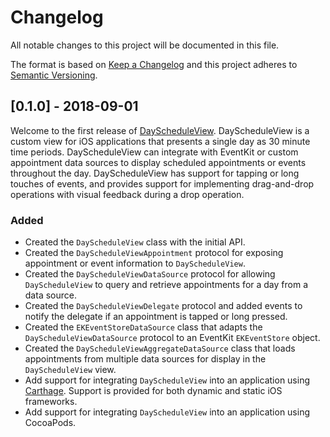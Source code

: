 # Changelog

All notable changes to this project will be documented in this file.

The format is based on [Keep a Changelog](http://keepachangelog.com/en/1.0.0/)
and this project adheres to [Semantic Versioning](http://semver.org/spec/v2.0.0.html).

## [0.1.0] - 2018-09-01

Welcome to the first release of [DayScheduleView](https://github.com/nakedsoftware/DayScheduleView).
DayScheduleView is a custom view for iOS applications that presents a single
day as 30 minute time periods. DayScheduleView can integrate with EventKit or
custom appointment data sources to display scheduled appointments or events
throughout the day. DayScheduleView has support for tapping or long touches
of events, and provides support for implementing drag-and-drop operations with
visual feedback during a drop operation.

### Added

* Created the `DayScheduleView` class with the initial API.
* Created the `DayScheduleViewAppointment` protocol for exposing appointment
  or event information to `DayScheduleView`.
* Created the `DayScheduleViewDataSource` protocol for allowing
  `DayScheduleView` to query and retrieve appointments for a day from a data
  source.
* Created the `DayScheduleViewDelegate` protocol and added events to notify
  the delegate if an appointment is tapped or long pressed.
* Created the `EKEventStoreDataSource` class that adapts the
  `DayScheduleViewDataSource` protocol to an EventKit `EKEventStore` object.
* Created the `DayScheduleViewAggregateDataSource` class that loads
  appointments from multiple data sources for display in the
  `DayScheduleView` view.
* Add support for integrating `DayScheduleView` into an application using
  [Carthage](https://github.com/carthage/carthage). Support is provided for
  both dynamic and static iOS frameworks.
* Add support for integrating `DayScheduleView` into an application using
  CocoaPods.
